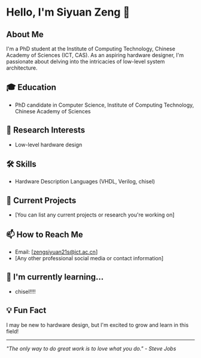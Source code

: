 # Hello, I'm Siyuan Zeng 👋

## About Me
I'm a PhD student at the Institute of Computing Technology, Chinese Academy of Sciences (ICT, CAS). As an aspiring hardware designer, I'm passionate about delving into the intricacies of low-level system architecture.

## 🎓 Education
- PhD candidate in Computer Science, Institute of Computing Technology, Chinese Academy of Sciences

## 🔬 Research Interests
- Low-level hardware design

## 🛠 Skills
- Hardware Description Languages (VHDL, Verilog, chisel)

## 🚀 Current Projects
- [You can list any current projects or research you're working on]

## 📫 How to Reach Me
- Email: [zengsiyuan21s@ict.ac.cn]
- [Any other professional social media or contact information]

## 🌱 I'm currently learning...
- chisel!!!!

## 💡 Fun Fact
I may be new to hardware design, but I'm excited to grow and learn in this field!

---

*"The only way to do great work is to love what you do." - Steve Jobs*

<!--
**zengsy99/zengsy99** is a ✨ _special_ ✨ repository because its `README.md` (this file) appears on your GitHub profile.

Here are some ideas to get you started:

- 🔭 I’m currently working on ...
- 🌱 I’m currently learning ...
- 👯 I’m looking to collaborate on ...
- 🤔 I’m looking for help with ...
- 💬 Ask me about ...
- 📫 How to reach me: ...
- 😄 Pronouns: ...
- ⚡ Fun fact: ...
-->
